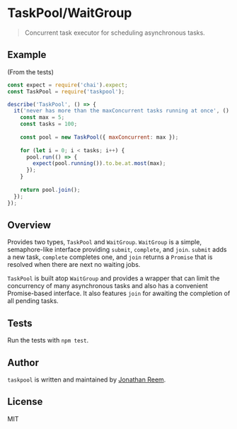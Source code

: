 # TaskPool/WaitGroup

> Concurrent task executor for scheduling asynchronous tasks.

## Example

(From the tests)

```javascript
const expect = require('chai').expect;
const TaskPool = require('taskpool');

describe('TaskPool', () => {
  it('never has more than the maxConcurrent tasks running at once', () => {
    const max = 5;
    const tasks = 100;
  
    const pool = new TaskPool({ maxConcurrent: max });
  
    for (let i = 0; i < tasks; i++) {
      pool.run(() => {
        expect(pool.running()).to.be.at.most(max);
      });
    }
  
    return pool.join();
  });
});
```

## Overview

Provides two types, `TaskPool` and `WaitGroup`. `WaitGroup` is a simple, semaphore-like interface
providing `submit`, `complete`, and `join`. `submit` adds a new task, `complete` completes one,
and `join` returns a `Promise` that is resolved when there are next no waiting jobs.

`TaskPool` is built atop `WaitGroup` and provides a wrapper that can limit the concurrency of
many asynchronous tasks and also has a convenient Promise-based interface. It also features `join` for
awaiting the completion of all pending tasks.

## Tests

Run the tests with `npm test`.

## Author

`taskpool` is written and maintained by [Jonathan Reem](https://github.com/reem).

## License

MIT
